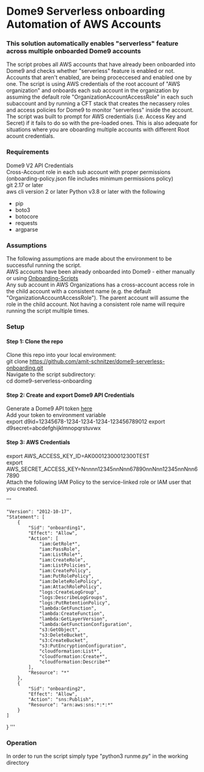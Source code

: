 # Dome9 Serverless onboarding Automation of AWS Accounts 
### This solution automatically enables "serverless" feature across multiple onboarded Dome9 accounts

The script probes all AWS accounts that have already been onboarded into Dome9 and checks whether "serverless" feature is enabled or not.   
Accounts that aren't enabled, are being proceccesed and enabled one by one.
The script is using AWS credentials of the root account of "AWS organization" and onboards each sub account in the organization by assuming the default role "OrganizationAccountAccessRole" in each such subaccount and by running a CFT stack that creates the necassery roles and access policies for Dome9 to monitor "serverless" inside the account. The script was built to prompt for AWS credentials (i.e. Access Key and Secret) if it fails to do so with the pre-loaded ones. This is also adequate for situations where you are oboarding multiple accounts with different Root acount credentials.


### Requirements  
Dome9 V2 API Credentials  
Cross-Account role in each sub account with proper permissions (onboarding-policy.json file includes minimum permissions policy)  
git  2.17 or later  
aws cli version 2 or later
Python v3.8 or later with the following  
  - pip  
  - boto3  
  - botocore  
  - requests  
  - argparse  
  

### Assumptions
The following assumptions are made about the environment to be successful running the script.  
AWS accounts have been already onboarded into Dome9 - either manually or using [Onboarding-Scripts](https://github.com/dome9/onboarding-scripts)  
Any sub account in AWS Organizations has a cross-account access role in the child account with a consistent name (e.g. the default "OrganizationAccountAccessRole"). The parent account will assume the role in the child account. Not having a consistent role name will require running the script multiple times.  

### Setup  
#### Step 1: Clone the repo   
Clone this repo into your local environment:  
git clone https://github.com/amit-schnitzer/dome9-serverless-onboarding.git  
Navigate to the script subdirectory:  
cd dome9-serverless-onboarding  

#### Step 2: Create and export Dome9 API Credentials  
Generate a Dome9 API token [here](https://secure.dome9.com/v2/settings/credentials)  
Add your token to environment variable  
    export d9id=12345678-1234-1234-1234-123456789012
    export d9secret=abcdefghijklmnopqrstuvwx
#### Step 3: AWS Credentials  
  export AWS_ACCESS_KEY_ID=AK00012300012300TEST  
  export AWS_SECRET_ACCESS_KEY=Nnnnn12345nnNnn67890nnNnn12345nnNnn67890  
Attach the following IAM Policy to the service-linked role or IAM user that you created.

'''

    "Version": "2012-10-17",
    "Statement": [
        {
            "Sid": "onboarding1",
            "Effect": "Allow",
            "Action": [
                "iam:GetRole*",
                "iam:PassRole",
                "iam:ListRole*",
                "iam:CreateRole",
                "iam:ListPolicies",
                "iam:CreatePolicy",
                "iam:PutRolePolicy",
                "iam:DeleteRolePolicy",
                "iam:AttachRolePolicy",
                "logs:CreateLogGroup",
                "logs:DescribeLogGroups",
                "logs:PutRetentionPolicy",
                "lambda:GetFunction",
                "lambda:CreateFunction",
                "lambda:GetLayerVersion",
                "lambda:GetFunctionConfiguration",
                "s3:GetObject",
                "s3:DeleteBucket",
                "s3:CreateBucket",
                "s3:PutEncryptionConfiguration",
                "cloudformation:List*",
                "cloudformation:Create*",
                "cloudformation:Describe*"
            ],
            "Resource": "*"
        },
        {
            "Sid": "onboarding2",
            "Effect": "Allow",
            "Action": "sns:Publish",
            "Resource": "arn:aws:sns:*:*:*"
        }
    ]
}
'''

### Operation 
In order to run the script simply type "python3 runme.py" in the working directory
